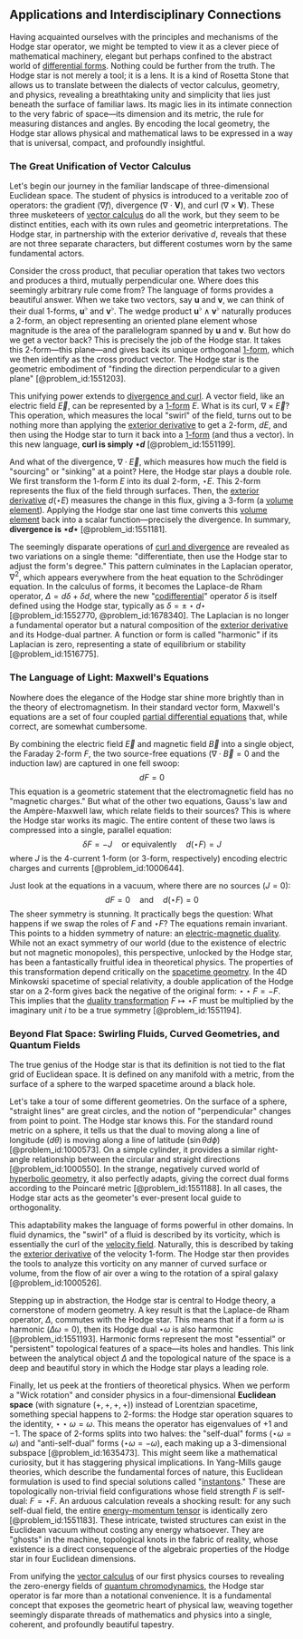## Applications and Interdisciplinary Connections

Having acquainted ourselves with the principles and mechanisms of the Hodge star operator, we might be tempted to view it as a clever piece of mathematical machinery, elegant but perhaps confined to the abstract world of [differential forms](@article_id:146253). Nothing could be further from the truth. The Hodge star is not merely a tool; it is a lens. It is a kind of Rosetta Stone that allows us to translate between the dialects of vector calculus, geometry, and physics, revealing a breathtaking unity and simplicity that lies just beneath the surface of familiar laws. Its magic lies in its intimate connection to the very fabric of space—its dimension and its metric, the rule for measuring distances and angles. By encoding the local geometry, the Hodge star allows physical and mathematical laws to be expressed in a way that is universal, compact, and profoundly insightful.

### The Great Unification of Vector Calculus

Let's begin our journey in the familiar landscape of three-dimensional Euclidean space. The student of physics is introduced to a veritable zoo of operators: the gradient ($\nabla f$), divergence ($\nabla \cdot \mathbf{V}$), and curl ($\nabla \times \mathbf{V}$). These three musketeers of [vector calculus](@article_id:146394) do all the work, but they seem to be distinct entities, each with its own rules and geometric interpretations. The Hodge star, in partnership with the exterior derivative $d$, reveals that these are not three separate characters, but different costumes worn by the same fundamental actors.

Consider the cross product, that peculiar operation that takes two vectors and produces a third, mutually perpendicular one. Where does this seemingly arbitrary rule come from? The language of forms provides a beautiful answer. When we take two vectors, say $\mathbf{u}$ and $\mathbf{v}$, we can think of their dual 1-forms, $\mathbf{u}^\flat$ and $\mathbf{v}^\flat$. The wedge product $\mathbf{u}^\flat \wedge \mathbf{v}^\flat$ naturally produces a 2-form, an object representing an oriented plane element whose magnitude is the area of the parallelogram spanned by $\mathbf{u}$ and $\mathbf{v}$. But how do we get a vector back? This is precisely the job of the Hodge star. It takes this 2-form—this plane—and gives back its unique orthogonal [1-form](@article_id:275357), which we then identify as the cross product vector. The Hodge star is the geometric embodiment of "finding the direction perpendicular to a given plane" [@problem_id:1551203].

This unifying power extends to [divergence and curl](@article_id:270387). A vector field, like an electric field $\vec{E}$, can be represented by a [1-form](@article_id:275357) $E$.
What is its curl, $\nabla \times \vec{E}$? This operation, which measures the local "swirl" of the field, turns out to be nothing more than applying the [exterior derivative](@article_id:161406) to get a 2-form, $dE$, and then using the Hodge star to turn it back into a [1-form](@article_id:275357) (and thus a vector). In this new language, **curl is simply $\star d$** [@problem_id:1551199].

And what of the divergence, $\nabla \cdot \vec{E}$, which measures how much the field is "sourcing" or "sinking" at a point? Here, the Hodge star plays a double role. We first transform the 1-form $E$ into its dual 2-form, $\star E$. This 2-form represents the flux of the field through surfaces. Then, the [exterior derivative](@article_id:161406) $d(\star E)$ measures the change in this flux, giving a 3-form (a [volume element](@article_id:267308)). Applying the Hodge star one last time converts this [volume element](@article_id:267308) back into a scalar function—precisely the divergence. In summary, **divergence is $\star d \star$** [@problem_id:1551181].

The seemingly disparate operations of [curl and divergence](@article_id:269419) are revealed as two variations on a single theme: "differentiate, then use the Hodge star to adjust the form's degree." This pattern culminates in the Laplacian operator, $\nabla^2$, which appears everywhere from the heat equation to the Schrödinger equation. In the calculus of forms, it becomes the Laplace-de Rham operator, $\Delta = d\delta + \delta d$, where the new "[codifferential](@article_id:196688)" operator $\delta$ is itself defined using the Hodge star, typically as $\delta = \pm \star d \star$ [@problem_id:1552770, @problem_id:1678340]. The Laplacian is no longer a fundamental operator but a natural composition of the [exterior derivative](@article_id:161406) and its Hodge-dual partner. A function or form is called "harmonic" if its Laplacian is zero, representing a state of equilibrium or stability [@problem_id:1516775].

### The Language of Light: Maxwell's Equations

Nowhere does the elegance of the Hodge star shine more brightly than in the theory of electromagnetism. In their standard vector form, Maxwell's equations are a set of four coupled [partial differential equations](@article_id:142640) that, while correct, are somewhat cumbersome.

By combining the electric field $\vec{E}$ and magnetic field $\vec{B}$ into a single object, the Faraday 2-form $F$, the two source-free equations ($\nabla \cdot \vec{B} = 0$ and the induction law) are captured in one fell swoop:
$$
dF = 0
$$
This equation is a geometric statement that the electromagnetic field has no "magnetic charges." But what of the other two equations, Gauss's law and the Ampère-Maxwell law, which relate fields to their sources? This is where the Hodge star works its magic. The entire content of these two laws is compressed into a single, parallel equation:
$$
\delta F = -J \quad \text{or equivalently} \quad d(\star F) = J
$$
where $J$ is the 4-current 1-form (or 3-form, respectively) encoding electric charges and currents [@problem_id:1000644].

Just look at the equations in a vacuum, where there are no sources ($J=0$):
$$
dF = 0 \quad \text{and} \quad d(\star F) = 0
$$
The sheer symmetry is stunning. It practically begs the question: What happens if we swap the roles of $F$ and $\star F$? The equations remain invariant. This points to a hidden symmetry of nature: an [electric-magnetic duality](@article_id:148624). While not an exact symmetry of our world (due to the existence of electric but not magnetic monopoles), this perspective, unlocked by the Hodge star, has been a fantastically fruitful idea in theoretical physics. The properties of this transformation depend critically on the [spacetime geometry](@article_id:139003). In the 4D Minkowski spacetime of special relativity, a double application of the Hodge star on a 2-form gives back the negative of the original form: $\star\star F = -F$. This implies that the [duality transformation](@article_id:187114) $F \mapsto \star F$ must be multiplied by the imaginary unit $i$ to be a true symmetry [@problem_id:1551194].

### Beyond Flat Space: Swirling Fluids, Curved Geometries, and Quantum Fields

The true genius of the Hodge star is that its definition is not tied to the flat grid of Euclidean space. It is defined on any manifold with a metric, from the surface of a sphere to the warped spacetime around a black hole.

Let's take a tour of some different geometries. On the surface of a sphere, "straight lines" are great circles, and the notion of "perpendicular" changes from point to point. The Hodge star knows this. For the standard round metric on a sphere, it tells us that the dual to moving along a line of longitude ($d\theta$) is moving along a line of latitude ($\sin\theta d\phi$) [@problem_id:1000573]. On a simple cylinder, it provides a similar right-angle relationship between the circular and straight directions [@problem_id:1000550]. In the strange, negatively curved world of [hyperbolic geometry](@article_id:157960), it also perfectly adapts, giving the correct dual forms according to the Poincaré metric [@problem_id:1551188]. In all cases, the Hodge star acts as the geometer's ever-present local guide to orthogonality.

This adaptability makes the language of forms powerful in other domains. In fluid dynamics, the "swirl" of a fluid is described by its vorticity, which is essentially the curl of the [velocity field](@article_id:270967). Naturally, this is described by taking the [exterior derivative](@article_id:161406) of the velocity 1-form. The Hodge star then provides the tools to analyze this vorticity on any manner of curved surface or volume, from the flow of air over a wing to the rotation of a spiral galaxy [@problem_id:1000526].

Stepping up in abstraction, the Hodge star is central to Hodge theory, a cornerstone of modern geometry. A key result is that the Laplace-de Rham operator, $\Delta$, commutes with the Hodge star. This means that if a form $\omega$ is harmonic ($\Delta \omega = 0$), then its Hodge dual $\star\omega$ is also harmonic [@problem_id:1551193]. Harmonic forms represent the most "essential" or "persistent" topological features of a space—its holes and handles. This link between the analytical object $\Delta$ and the topological nature of the space is a deep and beautiful story in which the Hodge star plays a leading role.

Finally, let us peek at the frontiers of theoretical physics. When we perform a "Wick rotation" and consider physics in a four-dimensional **Euclidean space** (with signature $(+,+,+,+)$) instead of Lorentzian spacetime, something special happens to 2-forms: the Hodge star operation squares to the identity, $\star\star\omega = \omega$. This means the operator has eigenvalues of $+1$ and $-1$. The space of 2-forms splits into two halves: the "self-dual" forms ($\star\omega = \omega$) and "anti-self-dual" forms ($\star\omega = -\omega$), each making up a 3-dimensional subspace [@problem_id:1635473]. This might seem like a mathematical curiosity, but it has staggering physical implications. In Yang-Mills gauge theories, which describe the fundamental forces of nature, this Euclidean formulation is used to find special solutions called "[instantons](@article_id:152997)." These are topologically non-trivial field configurations whose field strength $F$ is self-dual: $F = \star F$. An arduous calculation reveals a shocking result: for any such self-dual field, the entire [energy-momentum tensor](@article_id:149582) is identically zero [@problem_id:1551183]. These intricate, twisted structures can exist in the Euclidean vacuum without costing any energy whatsoever. They are "ghosts" in the machine, topological knots in the fabric of reality, whose existence is a direct consequence of the algebraic properties of the Hodge star in four Euclidean dimensions.

From unifying the [vector calculus](@article_id:146394) of our first physics courses to revealing the zero-energy fields of [quantum chromodynamics](@article_id:143375), the Hodge star operator is far more than a notational convenience. It is a fundamental concept that exposes the geometric heart of physical law, weaving together seemingly disparate threads of mathematics and physics into a single, coherent, and profoundly beautiful tapestry.